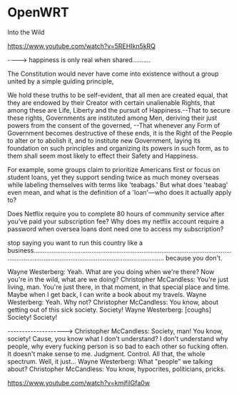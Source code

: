 # OpenWRT
Into the Wild


https://www.youtube.com/watch?v=5REHIkn5kRQ 





----> happiness is only real when shared..........



The Constitution would never have come into existence without a group united by a simple guiding principle,

We hold these truths to be self-evident, that all men are created equal, that they are endowed by their Creator with certain unalienable Rights, that among these are Life, Liberty and the pursuit of Happiness.--That to secure these rights, Governments are instituted among Men, deriving their just powers from the consent of the governed, --That whenever any Form of Government becomes destructive of these ends, it is the Right of the People to alter or to abolish it, and to institute new Government, laying its foundation on such principles and organizing its powers in such form, as to them shall seem most likely to effect their Safety and Happiness. 

For example, some groups claim to prioritize Americans first or focus on student loans, yet they support sending twice as much money overseas while labeling themselves with terms like 'teabags.' But what does 'teabag' even mean, and what is the definition of a 'loan'—who does it actually apply to? 



Does Netflix require you to complete 80 hours of community service after you’ve paid your subscription fee? Why does my netflix account require a password when oversea loans dont need one to access my subscription? 

stop saying you want to run this country like a business..................................................................................................................................................................................................... because you don't. 



Wayne Westerberg: Yeah. What are you doing when we're there? Now you're in the wild, what are we doing?
Christopher McCandless: You're just living, man. You're just there, in that moment, in that special place and time. Maybe when I get back, I can write a book about my travels.
Wayne Westerberg: Yeah. Why not?
Christopher McCandless: You know, about getting out of this sick society. Society!
Wayne Westerberg: [coughs] Society! Society!



--------------------> Christopher McCandless: Society, man! You know, society! Cause, you know what I don't understand? I don't understand why people, why every fucking person is so bad to each other so fucking often. It doesn't make sense to me. Judgment. Control. All that, the whole spectrum. Well, it just...
Wayne Westerberg: What "people" we talking about?
Christopher McCandless: You know, hypocrites, politicians, pricks.




https://www.youtube.com/watch?v=kmjfilGfa0w


